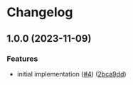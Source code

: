 # Changelog

## 1.0.0 (2023-11-09)


### Features

* initial implementation ([#4](https://github.com/airtonix/asdf-hledger/issues/4)) ([2bca9dd](https://github.com/airtonix/asdf-hledger/commit/2bca9dd4da7dd4fb547e0e141d384b75275b549d))
